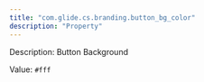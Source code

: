 ```yaml
---
title: "com.glide.cs.branding.button_bg_color"
description: "Property"
---
```


Description: Button Background

Value: `#fff`